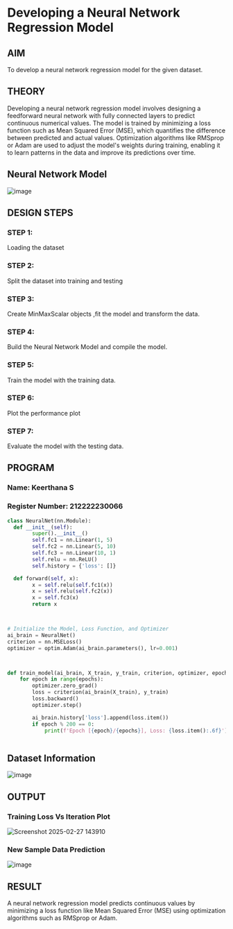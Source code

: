 # Developing a Neural Network Regression Model

## AIM

To develop a neural network regression model for the given dataset.

## THEORY
Developing a neural network regression model involves designing a feedforward neural network with fully connected layers to predict continuous numerical values. The model is trained by minimizing a loss function such as Mean Squared Error (MSE), which quantifies the difference between predicted and actual values. Optimization algorithms like RMSprop or Adam are used to adjust the model's weights during training, enabling it to learn patterns in the data and improve its predictions over time.

## Neural Network Model

![image](https://github.com/user-attachments/assets/3406031d-4fec-4a87-8b24-c76620035fd3)


## DESIGN STEPS

### STEP 1:

Loading the dataset

### STEP 2:

Split the dataset into training and testing

### STEP 3:

Create MinMaxScalar objects ,fit the model and transform the data.

### STEP 4:

Build the Neural Network Model and compile the model.

### STEP 5:

Train the model with the training data.

### STEP 6:

Plot the performance plot

### STEP 7:

Evaluate the model with the testing data.

## PROGRAM
### Name: Keerthana S
### Register Number: 212222230066
```python
class NeuralNet(nn.Module):
  def __init__(self):
        super().__init__()
        self.fc1 = nn.Linear(1, 5)
        self.fc2 = nn.Linear(5, 10)
        self.fc3 = nn.Linear(10, 1)
        self.relu = nn.ReLU()
        self.history = {'loss': []}

  def forward(self, x):
        x = self.relu(self.fc1(x))
        x = self.relu(self.fc2(x))
        x = self.fc3(x)
        return x



# Initialize the Model, Loss Function, and Optimizer
ai_brain = NeuralNet()
criterion = nn.MSELoss()
optimizer = optim.Adam(ai_brain.parameters(), lr=0.001)



def train_model(ai_brain, X_train, y_train, criterion, optimizer, epochs=2000):
    for epoch in range(epochs):
        optimizer.zero_grad()
        loss = criterion(ai_brain(X_train), y_train)
        loss.backward()
        optimizer.step()

        ai_brain.history['loss'].append(loss.item())
        if epoch % 200 == 0:
            print(f'Epoch [{epoch}/{epochs}], Loss: {loss.item():.6f}')



```
## Dataset Information

![image](https://github.com/user-attachments/assets/b81c2844-f926-4fc1-b38a-5d02233d81d7)


## OUTPUT

### Training Loss Vs Iteration Plot

![Screenshot 2025-02-27 143910](https://github.com/user-attachments/assets/337adeee-d337-4df2-8004-9d964de56664)


### New Sample Data Prediction

![image](https://github.com/user-attachments/assets/b19f39fb-bcda-4d57-9092-f4e7ee34743d)


## RESULT
A neural network regression model predicts continuous values by minimizing a loss function like Mean Squared Error (MSE) using optimization algorithms such as RMSprop or Adam.
